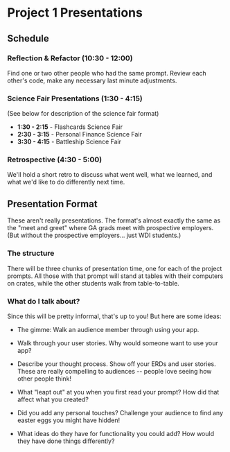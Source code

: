 # Project 1 Presentations

## Schedule

### Reflection & Refactor (10:30 - 12:00)

Find one or two other people who had the same prompt. Review each other's code, make any necessary last minute adjustments.

### Science Fair Presentations (1:30 - 4:15)

(See below for description of the science fair format)

* **1:30 - 2:15** - Flashcards Science Fair 
* **2:30 - 3:15** - Personal Finance Science Fair 
* **3:30 - 4:15** - Battleship Science Fair 

### Retrospective (4:30 - 5:00)

We'll hold a short retro to discuss what went well, what we learned, and what we'd like to do differently next time.

## Presentation Format
These aren't really presentations. The format's almost exactly the same as the "meet and greet" where GA grads meet with prospective employers. (But without the prospective employers... just WDI students.)

### The structure

There will be three chunks of presentation time, one for each of the project prompts. All those with that prompt will stand at tables with their computers on crates, while the other students walk from table-to-table.

### What do I talk about?

Since this will be pretty informal, that's up to you! But here are some ideas:

- The gimme: Walk an audience member through using your app.

- Walk through your user stories. Why would someone want to use your app?

- Describe your thought process. Show off your ERDs and user stories. These are really compelling to audiences -- people love seeing how other people think!

- What "leapt out" at you when you first read your prompt? How did that affect what you created?

- Did you add any personal touches? Challenge your audience to find any easter eggs you might have hidden!

- What ideas do they have for functionality you could add? How would they have done things differently?


